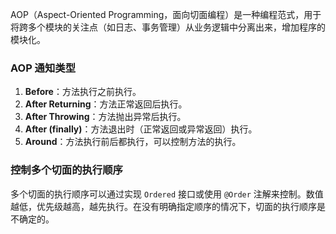 AOP（Aspect-Oriented Programming，面向切面编程）是一种编程范式，用于将跨多个模块的关注点（如日志、事务管理）从业务逻辑中分离出来，增加程序的模块化。

### AOP 通知类型

1. **Before**：方法执行之前执行。
2. **After Returning**：方法正常返回后执行。
3. **After Throwing**：方法抛出异常后执行。
4. **After (finally)**：方法退出时（正常返回或异常返回）执行。
5. **Around**：方法执行前后都执行，可以控制方法的执行。

### 控制多个切面的执行顺序

多个切面的执行顺序可以通过实现 `Ordered` 接口或使用 `@Order` 注解来控制。数值越低，优先级越高，越先执行。在没有明确指定顺序的情况下，切面的执行顺序是不确定的。